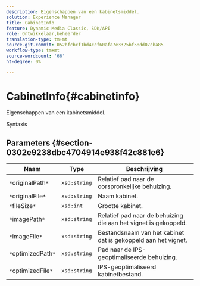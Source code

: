 ```yaml
---
description: Eigenschappen van een kabinetsmiddel.
solution: Experience Manager
title: CabinetInfo
feature: Dynamic Media Classic, SDK/API
role: Ontwikkelaar,beheerder
translation-type: tm+mt
source-git-commit: 052bfcbcf1bd4ccf60afa7e3325bf58dd07cba85
workflow-type: tm+mt
source-wordcount: '66'
ht-degree: 0%

---
```



# CabinetInfo{#cabinetinfo}

Eigenschappen van een kabinetsmiddel.

Syntaxis

## Parameters {#section-0302e9238dbc4704914e938f42c881e6}

| Naam | Type | Beschrijving |
|---|---|---|
| `*`originalPath`*` | `xsd:string` | Relatief pad naar de oorspronkelijke behuizing. |
| `*`originalFile`*` | `xsd:string` | Naam kabinet. |
| `*`fileSize`*` | `xsd:int` | Grootte kabinet. |
| `*`imagePath`*` | `xsd:string` | Relatief pad naar de behuizing die aan het vignet is gekoppeld. |
| `*`imageFile`*` | `xsd:string` | Bestandsnaam van het kabinet dat is gekoppeld aan het vignet. |
| `*`optimizedPath`*` | `xsd:string` | Pad naar de IPS-geoptimaliseerde behuizing. |
| `*`optimizedFile`*` | `xsd:string` | IPS-geoptimaliseerd kabinetbestand. |

